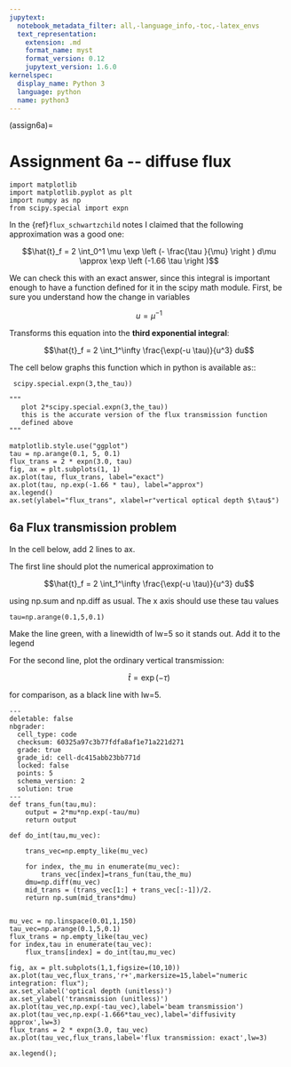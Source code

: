 ```yaml
---
jupytext:
  notebook_metadata_filter: all,-language_info,-toc,-latex_envs
  text_representation:
    extension: .md
    format_name: myst
    format_version: 0.12
    jupytext_version: 1.6.0
kernelspec:
  display_name: Python 3
  language: python
  name: python3
---
```


(assign6a)=
# Assignment 6a -- diffuse flux

```{code-cell} ipython3
import matplotlib
import matplotlib.pyplot as plt
import numpy as np
from scipy.special import expn
```

In the {ref}`flux_schwartzchild` notes I claimed
 that the following approximation was a good one:

 $$\hat{t}_f =  2 \int_0^1 \mu \exp \left (- \frac{\tau }{\mu} \right ) d\mu
       \approx  \exp \left (-1.66 \tau \right )$$

 We can check this with an exact answer, since this integral is important enough to have a function defined for it in the scipy math module.  First, be sure you understand how the change in variables

 $$u = \mu^{-1}$$

 Transforms this equation into the **third exponential integral**:

 $$\hat{t}_f = 2 \int_1^\infty \frac{\exp(-u \tau)}{u^3} du$$

 The cell below graphs this function which in python is available as::

     scipy.special.expn(3,the_tau))

```{code-cell} ipython3
"""
   plot 2*scipy.special.expn(3,the_tau))
   this is the accurate version of the flux transmission function
   defined above
"""

matplotlib.style.use("ggplot")
tau = np.arange(0.1, 5, 0.1)
flux_trans = 2 * expn(3.0, tau)
fig, ax = plt.subplots(1, 1)
ax.plot(tau, flux_trans, label="exact")
ax.plot(tau, np.exp(-1.66 * tau), label="approx")
ax.legend()
ax.set(ylabel="flux_trans", xlabel=r"vertical optical depth $\tau$")
```

## 6a Flux transmission problem

In the cell below, add 2 lines to ax.

The first line should plot the numerical approximation to

$$\hat{t}_f = 2 \int_1^\infty \frac{\exp(-u \tau)}{u^3} du$$

using np.sum and np.diff as usual.  The x axis should use these tau values

    tau=np.arange(0.1,5,0.1)

Make the line green, with a linewidth of lw=5 so it stands out. Add it to the legend

For the second line, plot the ordinary vertical transmission:

$$\hat{t} = \exp(-\tau)$$

for comparison, as a black line with lw=5.

```{code-cell} ipython3
---
deletable: false
nbgrader:
  cell_type: code
  checksum: 60325a97c3b77fdfa8af1e71a221d271
  grade: true
  grade_id: cell-dc415abb23bb771d
  locked: false
  points: 5
  schema_version: 2
  solution: true
---
def trans_fun(tau,mu):
    output = 2*mu*np.exp(-tau/mu)
    return output

def do_int(tau,mu_vec):
    
    trans_vec=np.empty_like(mu_vec)
    
    for index, the_mu in enumerate(mu_vec):
        trans_vec[index]=trans_fun(tau,the_mu)
    dmu=np.diff(mu_vec)
    mid_trans = (trans_vec[1:] + trans_vec[:-1])/2.
    return np.sum(mid_trans*dmu)       
    

mu_vec = np.linspace(0.01,1,150)
tau_vec=np.arange(0.1,5,0.1)
flux_trans = np.empty_like(tau_vec)
for index,tau in enumerate(tau_vec):
    flux_trans[index] = do_int(tau,mu_vec)
    
fig, ax = plt.subplots(1,1,figsize=(10,10))
ax.plot(tau_vec,flux_trans,'r+',markersize=15,label="numeric integration: flux");
ax.set_xlabel('optical depth (unitless)')
ax.set_ylabel('transmission (unitless)')
ax.plot(tau_vec,np.exp(-tau_vec),label='beam transmission')
ax.plot(tau_vec,np.exp(-1.666*tau_vec),label='diffusivity approx',lw=3)
flux_trans = 2 * expn(3.0, tau_vec)
ax.plot(tau_vec,flux_trans,label='flux transmission: exact',lw=3)

ax.legend();
```
